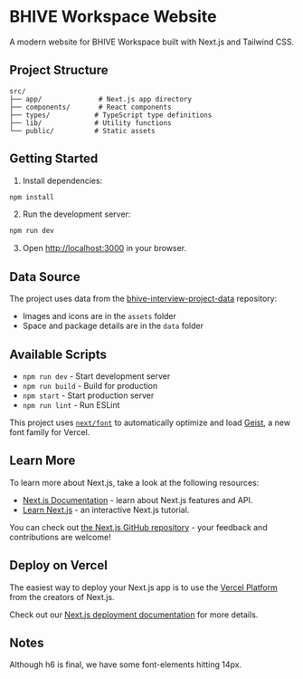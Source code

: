 # BHIVE Workspace Website

A modern website for BHIVE Workspace built with Next.js and Tailwind CSS.

## Project Structure

```
src/
├── app/              # Next.js app directory
├── components/       # React components
├── types/           # TypeScript type definitions
├── lib/             # Utility functions
└── public/          # Static assets
```

## Getting Started

1. Install dependencies:

```bash
npm install
```

2. Run the development server:

```bash
npm run dev
```

3. Open [http://localhost:3000](http://localhost:3000) in your browser.

## Data Source

The project uses data from the [bhive-interview-project-data](https://github.com/MujtabaKably/bhive-interview-project-data) repository:

- Images and icons are in the `assets` folder
- Space and package details are in the `data` folder

## Available Scripts

- `npm run dev` - Start development server
- `npm run build` - Build for production
- `npm start` - Start production server
- `npm run lint` - Run ESLint

This project uses [`next/font`](https://nextjs.org/docs/app/building-your-application/optimizing/fonts) to automatically optimize and load [Geist](https://vercel.com/font), a new font family for Vercel.

## Learn More

To learn more about Next.js, take a look at the following resources:

- [Next.js Documentation](https://nextjs.org/docs) - learn about Next.js features and API.
- [Learn Next.js](https://nextjs.org/learn) - an interactive Next.js tutorial.

You can check out [the Next.js GitHub repository](https://github.com/vercel/next.js) - your feedback and contributions are welcome!

## Deploy on Vercel

The easiest way to deploy your Next.js app is to use the [Vercel Platform](https://vercel.com/new?utm_medium=default-template&filter=next.js&utm_source=create-next-app&utm_campaign=create-next-app-readme) from the creators of Next.js.

Check out our [Next.js deployment documentation](https://nextjs.org/docs/app/building-your-application/deploying) for more details.

## Notes

Although h6 is final, we have some font-elements hitting 14px.
